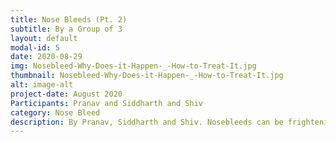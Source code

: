 ```yaml
---
title: Nose Bleeds (Pt. 2)
subtitle: By a Group of 3
layout: default
modal-id: 5
date: 2020-08-29
img: Nosebleed-Why-Does-it-Happen-_-How-to-Treat-It.jpg 
thumbnail: Nosebleed-Why-Does-it-Happen-_-How-to-Treat-It.jpg 
alt: image-alt
project-date: August 2020
Participants: Pranav and Siddharth and Shiv
category: Nose Bleed
description: By Pranav, Siddharth and Shiv. Nosebleeds can be frightening, but they aren't usually a sign of anything serious and can often be treated at home.The medical name for a nosebleed is epistaxis. During a nosebleed, blood flows from one or both nostrils. It can be heavy or light and last from a few seconds to 15 minutes or more. To watch our video - <a href="https://github.com/muthu-beep/The-Touch-of-life/raw/gh-pages/videos/nosebleed_shiv_pd_siddarth.mp4">Link</a>
---
```

